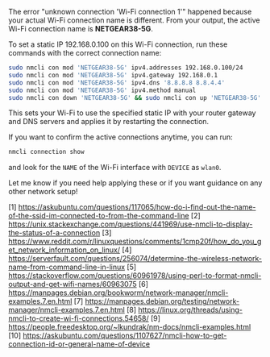 The error "unknown connection 'Wi-Fi connection 1'" happened because your actual Wi-Fi connection name is different. From your output, the active Wi-Fi connection name is **NETGEAR38-5G**.

To set a static IP 192.168.0.100 on this Wi-Fi connection, run these commands with the correct connection name:

```bash
sudo nmcli con mod 'NETGEAR38-5G' ipv4.addresses 192.168.0.100/24
sudo nmcli con mod 'NETGEAR38-5G' ipv4.gateway 192.168.0.1
sudo nmcli con mod 'NETGEAR38-5G' ipv4.dns '8.8.8.8 8.8.4.4'
sudo nmcli con mod 'NETGEAR38-5G' ipv4.method manual
sudo nmcli con down 'NETGEAR38-5G' && sudo nmcli con up 'NETGEAR38-5G'
```

This sets your Wi-Fi to use the specified static IP with your router gateway and DNS servers and applies it by restarting the connection.

If you want to confirm the active connections anytime, you can run:

```bash
nmcli connection show
```

and look for the `NAME` of the Wi-Fi interface with `DEVICE` as `wlan0`.

Let me know if you need help applying these or if you want guidance on any other network setup!

[1] https://askubuntu.com/questions/117065/how-do-i-find-out-the-name-of-the-ssid-im-connected-to-from-the-command-line
[2] https://unix.stackexchange.com/questions/441969/use-nmcli-to-display-the-status-of-a-connection
[3] https://www.reddit.com/r/linuxquestions/comments/1cmp20f/how_do_you_get_network_information_on_linux/
[4] https://serverfault.com/questions/256074/determine-the-wireless-network-name-from-command-line-in-linux
[5] https://stackoverflow.com/questions/60961978/using-perl-to-format-nmcli-output-and-get-wifi-names/60963075
[6] https://manpages.debian.org/bookworm/network-manager/nmcli-examples.7.en.html
[7] https://manpages.debian.org/testing/network-manager/nmcli-examples.7.en.html
[8] https://linux.org/threads/using-nmcli-to-create-wi-fi-connections.54658/
[9] https://people.freedesktop.org/~lkundrak/nm-docs/nmcli-examples.html
[10] https://askubuntu.com/questions/1107627/nmcli-how-to-get-connection-id-or-general-name-of-device
